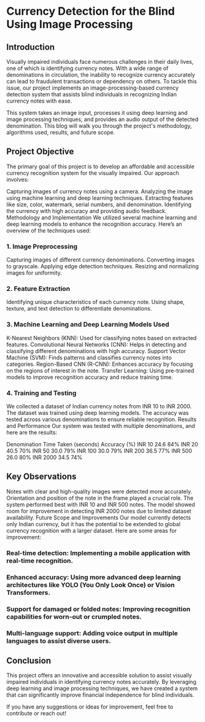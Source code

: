 # Currency Detection for the Blind Using Image Processing
## Introduction
Visually impaired individuals face numerous challenges in their daily lives, one of which is identifying currency notes. With a wide range of denominations in circulation, the inability to recognize currency accurately can lead to fraudulent transactions or dependency on others. To tackle this issue, our project implements an image-processing-based currency detection system that assists blind individuals in recognizing Indian currency notes with ease.

This system takes an image input, processes it using deep learning and image processing techniques, and provides an audio output of the detected denomination. This blog will walk you through the project's methodology, algorithms used, results, and future scope.

## Project Objective
The primary goal of this project is to develop an affordable and accessible currency recognition system for the visually impaired. Our approach involves:

Capturing images of currency notes using a camera.
Analyzing the image using machine learning and deep learning techniques.
Extracting features like size, color, watermark, serial numbers, and denomination.
Identifying the currency with high accuracy and providing audio feedback.
Methodology and Implementation
We utilized several machine learning and deep learning models to enhance the recognition accuracy. Here’s an overview of the techniques used:

### 1. Image Preprocessing
Capturing images of different currency denominations.
Converting images to grayscale.
Applying edge detection techniques.
Resizing and normalizing images for uniformity.
### 2. Feature Extraction
Identifying unique characteristics of each currency note.
Using shape, texture, and text detection to differentiate denominations.
### 3. Machine Learning and Deep Learning Models Used
K-Nearest Neighbors (KNN): Used for classifying notes based on extracted features.
Convolutional Neural Networks (CNN): Helps in detecting and classifying different denominations with high accuracy.
Support Vector Machine (SVM): Finds patterns and classifies currency notes into categories.
Region-Based CNN (R-CNN): Enhances accuracy by focusing on the regions of interest in the note.
Transfer Learning: Using pre-trained models to improve recognition accuracy and reduce training time.
### 4. Training and Testing
We collected a dataset of Indian currency notes from INR 10 to INR 2000.
The dataset was trained using deep learning models.
The accuracy was tested across various denominations to ensure reliable recognition.
Results and Performance
Our system was tested with multiple denominations, and here are the results:

Denomination	Time Taken (seconds)	Accuracy (%)
INR 10	             24.6	              84%
INR 20	             40.5	              70%
INR 50	             30.0	              79%
INR 100	             30.0	              79%
INR 200	             36.5	              77%
INR 500	             26.0	              80%
INR 2000	           34.5	              74%

## Key Observations
Notes with clear and high-quality images were detected more accurately.
Orientation and position of the note in the frame played a crucial role.
The system performed best with INR 10 and INR 500 notes.
The model showed room for improvement in detecting INR 2000 notes due to limited dataset availability.
Future Scope and Improvements
Our model currently detects only Indian currency, but it has the potential to be extended to global currency recognition with a larger dataset. Here are some areas for improvement:

### Real-time detection: Implementing a mobile application with real-time recognition.
### Enhanced accuracy: Using more advanced deep learning architectures like YOLO (You Only Look Once) or Vision Transformers.
### Support for damaged or folded notes: Improving recognition capabilities for worn-out or crumpled notes.
### Multi-language support: Adding voice output in multiple languages to assist diverse users.

## Conclusion
This project offers an innovative and accessible solution to assist visually impaired individuals in identifying currency notes accurately. By leveraging deep learning and image processing techniques, we have created a system that can significantly improve financial independence for blind individuals.

If you have any suggestions or ideas for improvement, feel free to contribute or reach out!
